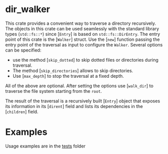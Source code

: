 # dir_walker

This crate provides a convenient way to traverse a directory recursively.
The objects in this crate can be used seamlessly with the standard library
types (`std::fs::*`) since [`Entry`] is based on `std::fs::DirEntry`.
The entry point of this crate is the [`Walker`] struct. Use the [`new`] function
passing the entry point of the traversal as input to configure the `Walker`. Several
options can be specified:

- use the method [`skip_dotted`] to skip dotted files
or directories during traversal.
- The method [`skip_directories`] allows to skip directories.
- Use [`max_depth`] to stop the traversal at a fixed depth.

All of the above are optional. After setting the options use [`walk_dir`]
to traverse the file system starting from the `root`.

The result of the traversal is a recursively built [`Entry`] object that
exposes its information in its [`dirent`] field and lists its dependencies
in the [`children`] field.

# Examples

Usage examples are in the [tests](https://github.com/gabrielecodes/dir_walker/blob/master/tests/walkdir.rs) folder
